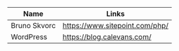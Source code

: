 Name | Links
------------ | -------------
Bruno Skvorc | https://www.sitepoint.com/php/
WordPress | https://blog.calevans.com/
